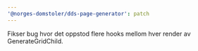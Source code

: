 ```yaml
---
'@norges-domstoler/dds-page-generator': patch
---
```


Fikser bug hvor det oppstod flere hooks mellom hver render av GenerateGridChild.
